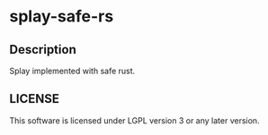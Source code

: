 # splay-safe-rs

## Description

Splay implemented with safe rust.

## LICENSE

This software is licensed under LGPL version 3 or any later version.
